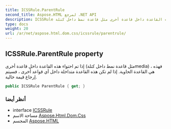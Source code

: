 ```yaml
---
title: ICSSRule.ParentRule
second_title: Aspose.HTML لمرجع .NET API
description: ICSSRule ملكية. إذا تم احتواء هذه القاعدة داخل قاعدة أخرى مثل قاعدة نمط داخل كتلةmedia  فهذه هي القاعدة الحاوية. إذا لم تكن هذه القاعدة متداخلة داخل أي قواعد أخرى  فسيتم إرجاع قيمة خالية.
type: docs
weight: 20
url: /ar/net/aspose.html.dom.css/icssrule/parentrule/
---
```

## ICSSRule.ParentRule property

إذا تم احتواء هذه القاعدة داخل قاعدة أخرى (مثل قاعدة نمط داخل كتلةmedia) ، فهذه هي القاعدة الحاوية. إذا لم تكن هذه القاعدة متداخلة داخل أي قواعد أخرى ، فسيتم إرجاع قيمة خالية.

```csharp
public ICSSRule ParentRule { get; }
```

### أنظر أيضا

* interface [ICSSRule](../)
* مساحة الاسم [Aspose.Html.Dom.Css](../../icssrule/)
* المجسم [Aspose.HTML](../../../)


